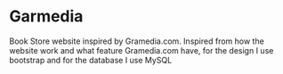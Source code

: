 # Garmedia
Book Store website inspired by Gramedia.com. Inspired from how the website work and what feature Gramedia.com have, for the design I use bootstrap and for the database I use MySQL
